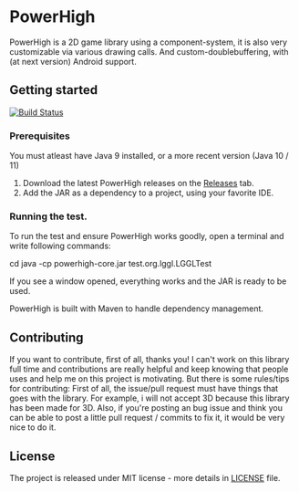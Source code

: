 # PowerHigh
PowerHigh is a 2D game library using a component-system, it is also very customizable via various drawing calls. And custom-doublebuffering, with (at next version) Android support.

## Getting started

[![Build Status](https://travis-ci.org/zen1th391/LGGL.svg)](https://travis-ci.org/zen1th391/PowerHigh)

### Prerequisites
You must atleast have Java 9 installed, or a more recent version (Java 10 / 11)
1. Download the latest PowerHigh releases on the [Releases](https://github.com/zenith391/PowerHigh/releases) tab.
2. Add the JAR as a dependency to a project, using your favorite IDE.

### Running the test.
To run the test and ensure PowerHigh works goodly,
open a terminal and write following commands:

cd <directory where you installed PowerHigh>
java -cp powerhigh-core.jar test.org.lggl.LGGLTest
  
If you see a window opened, everything works and the JAR is ready to be used.

PowerHigh is built with Maven to handle dependency management.

## Contributing

If you want to contribute, first of all, thanks you! I can't work on this library full time and contributions
are really helpful and keep knowing that people uses and help me on this project is motivating.
But there is some rules/tips for contributing:
First of all, the issue/pull request must have things that goes with the library. For example, i will not accept 3D because
this library has been made for 3D.
Also, if you're posting an bug issue and think you can be able to post a little pull request / commits to fix it, it would be very nice to do it.

## License
The project is released under MIT license - more details in [LICENSE](https://github.com/zenith391/PowerHigh/LICENSE) file.
